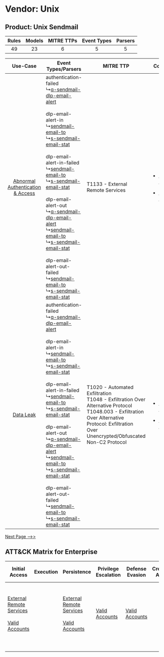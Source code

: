 Vendor: Unix
============
Product: Unix Sendmail
----------------------
| Rules | Models | MITRE TTPs | Event Types | Parsers |
|:-----:|:------:|:----------:|:-----------:|:-------:|
|  49   |   23   |     6      |      5      |    5    |

|    Use-Case    | Event Types/Parsers    | MITRE TTP    | Content    |
|:----:| ---- | ---- | ---- |
| [Abnormal Authentication & Access](../../../UseCases/uc_abnormal_authentication_&_access.md) |  authentication-failed<br> ↳[q-sendmail-dlp-email-alert](Ps/pC_qsendmaildlpemailalert.md)<br><br> dlp-email-alert-in<br> ↳[sendmail-email-to](Ps/pC_sendmailemailto.md)<br> ↳[s-sendmail-email-stat](Ps/pC_ssendmailemailstat.md)<br><br> dlp-email-alert-in-failed<br> ↳[sendmail-email-to](Ps/pC_sendmailemailto.md)<br> ↳[s-sendmail-email-stat](Ps/pC_ssendmailemailstat.md)<br><br> dlp-email-alert-out<br> ↳[q-sendmail-dlp-email-alert](Ps/pC_qsendmaildlpemailalert.md)<br> ↳[sendmail-email-to](Ps/pC_sendmailemailto.md)<br> ↳[s-sendmail-email-stat](Ps/pC_ssendmailemailstat.md)<br><br> dlp-email-alert-out-failed<br> ↳[sendmail-email-to](Ps/pC_sendmailemailto.md)<br> ↳[s-sendmail-email-stat](Ps/pC_ssendmailemailstat.md)<br> | T1133 - External Remote Services<br>    | [<ul><li>3 Rules</li></ul><ul><li>3 Models</li></ul>](RM/r_m_unix_unix_sendmail_Abnormal_Authentication_&_Access.md) |
|    [Data Leak](../../../UseCases/uc_data_leak.md)    |  authentication-failed<br> ↳[q-sendmail-dlp-email-alert](Ps/pC_qsendmaildlpemailalert.md)<br><br> dlp-email-alert-in<br> ↳[sendmail-email-to](Ps/pC_sendmailemailto.md)<br> ↳[s-sendmail-email-stat](Ps/pC_ssendmailemailstat.md)<br><br> dlp-email-alert-in-failed<br> ↳[sendmail-email-to](Ps/pC_sendmailemailto.md)<br> ↳[s-sendmail-email-stat](Ps/pC_ssendmailemailstat.md)<br><br> dlp-email-alert-out<br> ↳[q-sendmail-dlp-email-alert](Ps/pC_qsendmaildlpemailalert.md)<br> ↳[sendmail-email-to](Ps/pC_sendmailemailto.md)<br> ↳[s-sendmail-email-stat](Ps/pC_ssendmailemailstat.md)<br><br> dlp-email-alert-out-failed<br> ↳[sendmail-email-to](Ps/pC_sendmailemailto.md)<br> ↳[s-sendmail-email-stat](Ps/pC_ssendmailemailstat.md)<br> | T1020 - Automated Exfiltration<br>T1048 - Exfiltration Over Alternative Protocol<br>T1048.003 - Exfiltration Over Alternative Protocol: Exfiltration Over Unencrypted/Obfuscated Non-C2 Protocol<br> | [<ul><li>39 Rules</li></ul><ul><li>19 Models</li></ul>](RM/r_m_unix_unix_sendmail_Data_Leak.md)    |
[Next Page -->>](2_ds_unix_unix_sendmail.md)

ATT&CK Matrix for Enterprise
----------------------------
| Initial Access                                                                                                                                   | Execution | Persistence                                                                                                                                      | Privilege Escalation                                                | Defense Evasion                                                     | Credential Access | Discovery | Lateral Movement | Collection | Command and Control                                                                                                                       | Exfiltration                                                                                                                                                                                                                                                                                                                    | Impact |
| ------------------------------------------------------------------------------------------------------------------------------------------------ | --------- | ------------------------------------------------------------------------------------------------------------------------------------------------ | ------------------------------------------------------------------- | ------------------------------------------------------------------- | ----------------- | --------- | ---------------- | ---------- | ----------------------------------------------------------------------------------------------------------------------------------------- | ------------------------------------------------------------------------------------------------------------------------------------------------------------------------------------------------------------------------------------------------------------------------------------------------------------------------------- | ------ |
| [External Remote Services](https://attack.mitre.org/techniques/T1133)<br><br>[Valid Accounts](https://attack.mitre.org/techniques/T1078)<br><br> |           | [External Remote Services](https://attack.mitre.org/techniques/T1133)<br><br>[Valid Accounts](https://attack.mitre.org/techniques/T1078)<br><br> | [Valid Accounts](https://attack.mitre.org/techniques/T1078)<br><br> | [Valid Accounts](https://attack.mitre.org/techniques/T1078)<br><br> |                   |           |                  |            | [Proxy: Multi-hop Proxy](https://attack.mitre.org/techniques/T1090/003)<br><br>[Proxy](https://attack.mitre.org/techniques/T1090)<br><br> | [Exfiltration Over Alternative Protocol](https://attack.mitre.org/techniques/T1048)<br><br>[Exfiltration Over Alternative Protocol: Exfiltration Over Unencrypted/Obfuscated Non-C2 Protocol](https://attack.mitre.org/techniques/T1048/003)<br><br>[Automated Exfiltration](https://attack.mitre.org/techniques/T1020)<br><br> |        |